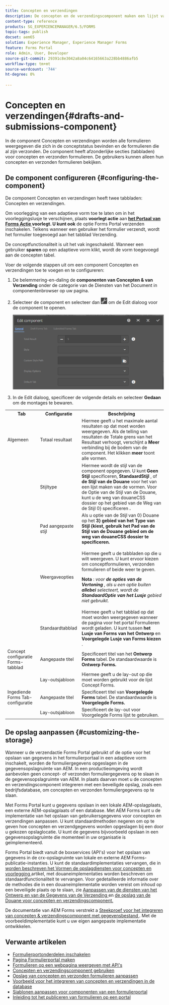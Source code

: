 ```yaml
---
title: Concepten en verzendingen
description: De concepten en de verzendingscomponent maken een lijst van vormen die in de ontwerpstaat zijn en reeds voorgelegd. U kunt de vormgeving en stijl van de component aanpassen.
content-type: reference
products: SG_EXPERIENCEMANAGER/6.5/FORMS
topic-tags: publish
docset: aem65
solution: Experience Manager, Experience Manager Forms
feature: Forms Portal
role: Admin, User, Developer
source-git-commit: 29391c8e3042a8a04c64165663a228bb4886afb5
workflow-type: tm+mt
source-wordcount: '744'
ht-degree: 0%

---
```


# Concepten en verzendingen{#drafts-and-submissions-component}

In de component Concepten en verzendingen worden alle formulieren weergegeven die zich in de conceptstatus bevinden en de formulieren die al zijn verzonden. De component heeft afzonderlijke secties (tabbladen) voor concepten en verzonden formulieren. De gebruikers kunnen alleen hun concepten en verzonden formulieren bekijken.

## De component configureren {#configuring-the-component}

De component Concepten en verzendingen heeft twee tabbladen: Concepten en verzendingen.

Om voorlegging van een adaptieve vorm toe te laten om in het voorleggingslusje te verschijnen, plaats **voorlegt actie** aan **[het Portaal van Forms Actie ](../../forms/using/configuring-submit-actions.md) voorlegt. U kunt ook** de optie Forms Portal verzenden inschakelen. Telkens wanneer een gebruiker het formulier verzendt, wordt het formulier toegevoegd aan het tabblad Verzending.

De conceptfunctionaliteit is uit het vak ingeschakeld. Wanneer een gebruiker **sparen** op een adaptieve vorm klikt, wordt de vorm toegevoegd aan de concepten tabel.

Voer de volgende stappen uit om een component Concepten en verzendingen toe te voegen en te configureren:

1. De belemmering-en-daling de **componenten van Concepten &amp; van Verzending** onder de categorie van de Diensten van het Document in componentenbrowser op uw pagina.
1. Selecteer de component en selecteer dan ![ settings_icon ](assets/settings_icon.png) om de Edit dialoog voor de component te openen.

   ![ Concepten &amp; component van de Verzending ](assets/drafts-submissions-edit.png)

1. In de Edit dialoog, specificeer de volgende details en selecteer **Gedaan** om de montages te bewaren.

<table>
 <tbody>
  <tr>
   <th>Tab</th>
   <th>Configuratie</th>
   <th>Beschrijving</th>
  </tr>
  <tr>
   <td>Algemeen</td>
   <td>Totaal resultaat</td>
   <td>Hiermee geeft u het maximale aantal resultaten op dat moet worden weergegeven. Als de telling van resultaten de Totale grens van het Resultaat verhoogt, verschijnt a <strong> Meer </strong> verbinding bij de bodem van de component. Het klikken <strong> meer </strong> toont alle vormen. </td>
  </tr>
  <tr>
   <td> </td>
   <td>Stijltype</td>
   <td>Hiermee wordt de stijl van de component opgegeven. U kunt <strong> Geen Stijl </strong> specificeren, <strong> StandaardStijl </strong>, of <strong> de Stijl van de Douane </strong> voor het van een lijst maken van de vormen. Voor de Optie van de Stijl van de Douane, kunt u de weg van douaneCSS dossier op het </strong> gebied van de Weg van de Stijl 0} specificeren <strong>.</strong><strong></td>
  </tr>
  <tr>
   <td> </td>
   <td>Pad aangepaste stijl</td>
   <td>Als u </strong> optie van de Stijl van 0} Douane op het <strong> 3} gebied van het Type van Stijl {kiest, gebruik het <strong> Pad van de Stijl van de Douane </strong> gebied om de weg van douaneCSS dossier te specificeren.<strong></strong> </td>
  </tr>
  <tr>
   <td> </td>
   <td>Weergaveopties</td>
   <td><p>Hiermee geeft u de tabbladen op die u wilt weergeven. U kunt ervoor kiezen om conceptformulieren, verzonden formulieren of beide weer te geven. </p> <p><strong> Nota </strong>:<em> voor <strong> de opties van de Vertoning </strong>, als u een optie buiten <strong> allebei </strong> selecteert, wordt de <strong> StandaardOptie van het Lusje </strong> gebied niet gebruikt.</em></p> </td>
  </tr>
  <tr>
   <td> </td>
   <td>Standaardtabblad</td>
   <td>Hiermee geeft u het tabblad op dat moet worden weergegeven wanneer de pagina voor het portal Formulieren wordt geladen. U kunt tussen <strong> het Lusje van Forms van het Ontwerp </strong> en <strong> Voorgelegde Lusje van Forms kiezen </strong>.</td>
  </tr>
  <tr>
   <td>Concept configuratie Forms-tabblad</td>
   <td>Aangepaste titel</td>
   <td>Specificeert titel van het <strong> Ontwerp Forms </strong> tabel. De standaardwaarde is <strong> Ontwerp Forms.</strong></td>
  </tr>
  <tr>
   <td> </td>
   <td>Lay-outsjabloon</td>
   <td>Hiermee geeft u de lay-out op die moet worden gebruikt voor de lijst Concept Forms.</td>
  </tr>
  <tr>
   <td>Ingediende Forms Tab-configuratie</td>
   <td>Aangepaste titel </td>
   <td>Specificeert titel van <strong> Voorgelegde Forms </strong> tabel. De standaardwaarde is <strong> Voorgelegde Forms.</strong></td>
  </tr>
  <tr>
   <td> </td>
   <td>Lay-outsjabloon</td>
   <td>Specificeert de lay-out voor Voorgelegde Forms <strong> </strong> lijst te gebruiken. </td>
  </tr>
 </tbody>
</table>

## De opslag aanpassen {#customizing-the-storage}

Wanneer u de verzendactie Forms Portal gebruikt of de optie voor het opslaan van gegevens in het formulierportaal in een adaptieve vorm inschakelt, worden de formuliergegevens opgeslagen in de gegevensopslagruimte van AEM. In een productieomgeving wordt aanbevolen geen concept- of verzonden formuliergegevens op te slaan in de gegevensopslagruimte van AEM. In plaats daarvan moet u de concepten en verzendingscomponent integreren met een beveiligde opslag, zoals een bedrijfsdatabase, om concepten en verzonden formuliergegevens op te slaan.

Met Forms Portal kunt u gegevens opslaan in een lokale AEM-opslagplaats, een externe AEM-opslagplaats of een database. Met AEM Forms kunt u de implementatie van het opslaan van gebruikersgegevens voor concepten en verzendingen aanpassen. U kunt standaardmethoden negeren om op te geven hoe concepten en verzendgegevens worden opgeslagen bij een door u gekozen opslaglocatie. U kunt de gegevens bijvoorbeeld opslaan in een gegevensopslagruimte die momenteel in uw organisatie is geïmplementeerd.

Forms Portal biedt vanuit de boxservices (API&#39;s) voor het opslaan van gegevens in de crx-opslagruimte van lokale en externe AEM Forms-publicatie-instanties. U kunt de standaardimplementaties vervangen, die in [ worden beschreven het Vormen de opslagdiensten voor concepten en voorlegging ](/help/forms/using/configuring-draft-submission-storage.md) artikel, met douaneimplementaties worden beschreven om standaardfunctionaliteit te vervangen. Voor gedetailleerde informatie over de methodes die in een douaneimplementatie worden vereist om inhoud op een beveiligde plaats op te slaan, zie [ Aanpassen van de diensten van het Ontwerp en van de Gegevens van de Verzending ](/help/forms/using/custom-draft-submission-data-services.md) en [ de opslag van de Douane voor concepten en verzendingscomponent.](/help/forms/using/adding-custom-storage-provider-forms.md)

De documentatie van AEM Forms verstrekt a [ Steekproef voor het integreren van concepten &amp; verzendingscomponent met gegevensbestand ](integrate-draft-submission-database.md). Met de voorbeeldimplementatie kunt u uw eigen aangepaste implementatie ontwikkelen.

## Verwante artikelen

* [Formulierportonderdelen inschakelen](/help/forms/using/enabling-forms-portal-components.md)
* [Pagina Formulierportal maken](/help/forms/using/creating-form-portal-page.md)
* [Formulieren op een webpagina weergeven met API&#39;s](/help/forms/using/listing-forms-webpage-using-apis.md)
* [Concepten en verzendingscomponent gebruiken](/help/forms/using/draft-submission-component.md)
* [Opslag van concepten en verzonden formulieren aanpassen](/help/forms/using/draft-submission-component.md)
* [Voorbeeld voor het integreren van concepten en verzendingen in de database](/help/forms/using/integrate-draft-submission-database.md)
* [Sjablonen aanpassen voor componenten van een formulierportal](/help/forms/using/customizing-templates-forms-portal-components.md)
* [Inleiding tot het publiceren van formulieren op een portal](/help/forms/using/introduction-publishing-forms.md)
